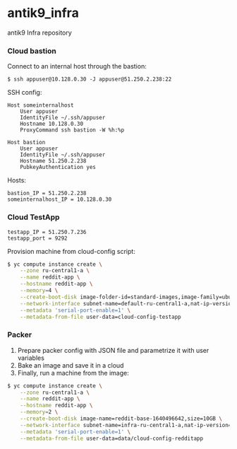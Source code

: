 # antik9_infra
antik9 Infra repository

### Cloud bastion

Connect to an internal host through the bastion:

```
$ ssh appuser@10.128.0.30 -J appuser@51.250.2.238:22
```

SSH config:

```
Host someinternalhost
    User appuser
    IdentityFile ~/.ssh/appuser
    Hostname 10.128.0.30
    ProxyCommand ssh bastion -W %h:%p

Host bastion
    User appuser
    IdentityFile ~/.ssh/appuser
    Hostname 51.250.2.238
    PubkeyAuthentication yes
```

Hosts:

```
bastion_IP = 51.250.2.238
someinternalhost_IP = 10.128.0.30
```

### Cloud TestApp

```
testapp_IP = 51.250.7.236
testapp_port = 9292
```

Provision machine from cloud-config script:

```bash
$ yc compute instance create \
    --zone ru-central1-a \
    --name reddit-app \
    --hostname reddit-app \
    --memory=4 \
    --create-boot-disk image-folder-id=standard-images,image-family=ubuntu-1604-lts,size=10GB \
    --network-interface subnet-name=default-ru-central1-a,nat-ip-version=ipv4 \
    --metadata 'serial-port-enable=1' \
    --metadata-from-file user-data=cloud-config-testapp
```

### Packer

1. Prepare packer config with JSON file and parametrize it with user variables
2. Bake an image and save it in a cloud
3. Finally, run a machine from the image:

```bash
$ yc compute instance create \
    --zone ru-central1-a \
    --name reddit-app \
    --hostname reddit-app \
    --memory=2 \
    --create-boot-disk image-name=reddit-base-1640496642,size=10GB \
    --network-interface subnet-name=infra-ru-central1-a,nat-ip-version=ipv4 \
    --metadata 'serial-port-enable=1' \
    --metadata-from-file user-data=data/cloud-config-redditapp
```
